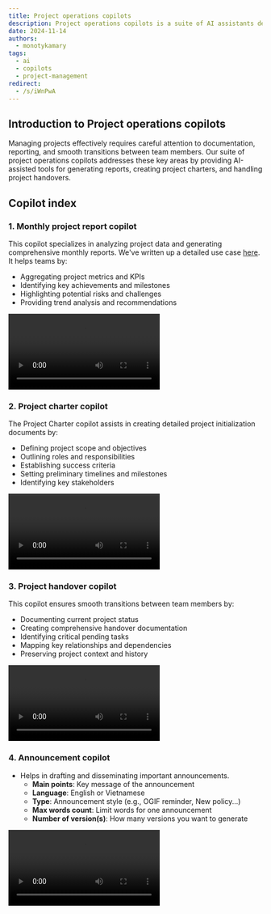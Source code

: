 ```yaml
---
title: Project operations copilots
description: Project operations copilots is a suite of AI assistants designed to streamline project management and reporting processes. These copilots, built using Dify and custom implementations, help teams generate insightful project reports, create comprehensive project charters, and facilitate smooth project handovers. This approach represents a shift towards AI-assisted project management, enhancing team efficiency and project success rates.
date: 2024-11-14
authors:
  - monotykamary
tags:
  - ai
  - copilots
  - project-management
redirect:
  - /s/iWnPwA
---
```


## Introduction to Project operations copilots

Managing projects effectively requires careful attention to documentation, reporting, and smooth transitions between team members. Our suite of project operations copilots addresses these key areas by providing AI-assisted tools for generating reports, creating project charters, and handling project handovers.

## Copilot index

### 1. Monthly project report copilot

This copilot specializes in analyzing project data and generating comprehensive monthly reports. We've written up a detailed use case [here](../../../updates/build-log/ai-powered-monthly-project-reports.md). It helps teams by:

- Aggregating project metrics and KPIs
- Identifying key achievements and milestones
- Highlighting potential risks and challenges
- Providing trend analysis and recommendations

![Monthly Project Report Copilot](assets/project-report.mp4)

### 2. Project charter copilot

The Project Charter copilot assists in creating detailed project initialization documents by:

- Defining project scope and objectives
- Outlining roles and responsibilities
- Establishing success criteria
- Setting preliminary timelines and milestones
- Identifying key stakeholders

![Project Charter Copilot](assets/project-charter.mp4)

### 3. Project handover copilot

This copilot ensures smooth transitions between team members by:

- Documenting current project status
- Creating comprehensive handover documentation
- Identifying critical pending tasks
- Mapping key relationships and dependencies
- Preserving project context and history

![Project Handover Copilot](assets/project-handover.mp4)

### 4. Announcement copilot

- Helps in drafting and disseminating important announcements.
  - **Main points**: Key message of the announcement
  - **Language**: English or Vietnamese
  - **Type**: Announcement style (e.g., OGIF reminder, New policy...)
  - **Max words count**: Limit words for one announcement
  - **Number of version(s)**: How many versions you want to generate

![Announcement Copilot](assets/announcement-writer.mp4)
